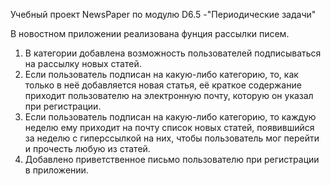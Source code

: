 Учебный проект NewsPaper по модулю D6.5  -"Периодические задачи"

В новостном приложении реализована фунция рассылки писем.

1. В категории добавлена возможность пользователей подписываться на рассылку новых статей.
2. Если пользователь подписан на какую-либо категорию, то, как только в неё добавляется новая статья, её краткое содержание приходит пользователю на электронную почту, которую он указал при регистрации.
3. Если пользователь подписан на какую-либо категорию, то каждую неделю ему приходит на почту список новых статей, появившийся за неделю с гиперссылкой на них, чтобы пользователь мог перейти и прочесть любую из статей.
4. Добавлено приветственное письмо пользователю при регистрации в приложении.

